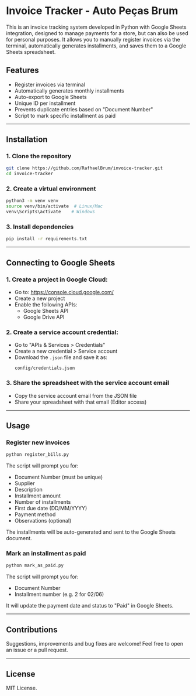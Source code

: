 # Invoice Tracker - Auto Peças Brum

This is an invoice tracking system developed in Python with Google Sheets integration, designed to manage payments for a store, but can also be used for personal purposes. It allows you to manually register invoices via the terminal, automatically generates installments, and saves them to a Google Sheets spreadsheet.

## Features

- Register invoices via terminal
- Automatically generates monthly installments
- Auto-export to Google Sheets
- Unique ID per installment
- Prevents duplicate entries based on "Document Number"
- Script to mark specific installment as paid

---

## Installation

### 1. Clone the repository
```bash
git clone https://github.com/RafhaelBrum/invoice-tracker.git
cd invoice-tracker
```

### 2. Create a virtual environment
```bash
python3 -m venv venv
source venv/bin/activate  # Linux/Mac
venv\Scripts\activate    # Windows
```

### 3. Install dependencies
```bash
pip install -r requirements.txt
```

---

## Connecting to Google Sheets

### 1. Create a project in Google Cloud:
- Go to: https://console.cloud.google.com/
- Create a new project
- Enable the following APIs:
  - Google Sheets API
  - Google Drive API

### 2. Create a service account credential:
- Go to "APIs & Services > Credentials"
- Create a new credential > Service account
- Download the `.json` file and save it as:
  ```
  config/credentials.json
  ```

### 3. Share the spreadsheet with the service account email
- Copy the service account email from the JSON file
- Share your spreadsheet with that email (Editor access)

---

## Usage

### Register new invoices
```bash
python register_bills.py
```
The script will prompt you for:
- Document Number (must be unique)
- Supplier
- Description
- Installment amount
- Number of installments
- First due date (DD/MM/YYYY)
- Payment method
- Observations (optional)

The installments will be auto-generated and sent to the Google Sheets document.

### Mark an installment as paid
```bash
python mark_as_paid.py
```
The script will prompt you for:
- Document Number
- Installment number (e.g. 2 for 02/06)

It will update the payment date and status to "Paid" in Google Sheets.

---

## Contributions
Suggestions, improvements and bug fixes are welcome! Feel free to open an issue or a pull request.

---

## License
MIT License.